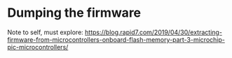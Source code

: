 # Dumping the firmware

Note to self, must explore:
https://blog.rapid7.com/2019/04/30/extracting-firmware-from-microcontrollers-onboard-flash-memory-part-3-microchip-pic-microcontrollers/
